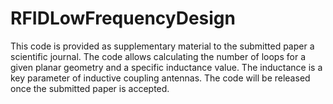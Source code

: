 # RFIDLowFrequencyDesign
This code is provided as supplementary material to the submitted paper a scientific journal. The code allows calculating the number of loops for a given planar geometry and a specific inductance value. The inductance is a key parameter of inductive coupling antennas.
The code will be released once the submitted paper is accepted.
